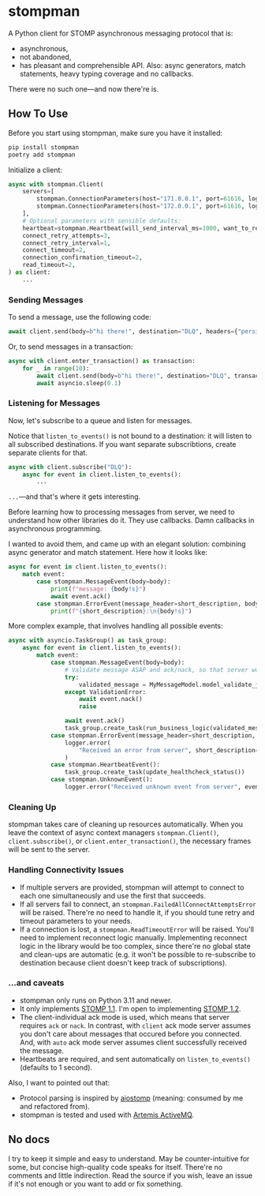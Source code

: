 # stompman

A Python client for STOMP asynchronous messaging protocol that is:

- asynchronous,
- not abandoned,
- has pleasant and comprehensible API. Also: async generators, match statements, heavy typing coverage and no callbacks.

There were no such one—and now there're is.

## How To Use

Before you start using stompman, make sure you have it installed:

```sh
pip install stompman
poetry add stompman
```

Initialize a client:

```python
async with stompman.Client(
    servers=[
        stompman.ConnectionParameters(host="171.0.0.1", port=61616, login="user1", passcode="passcode1"),
        stompman.ConnectionParameters(host="172.0.0.1", port=61616, login="user2", passcode="passcode2"),
    ],
    # Optional parameters with sensible defaults:
    heartbeat=stompman.Heartbeat(will_send_interval_ms=1000, want_to_receive_interval_ms=1000),
    connect_retry_attempts=3,
    connect_retry_interval=1,
    connect_timeout=2,
    connection_confirmation_timeout=2,
    read_timeout=2,
) as client:
    ...
```

### Sending Messages

To send a message, use the following code:

```python
await client.send(body=b"hi there!", destination="DLQ", headers={"persistent": "true"})
```

Or, to send messages in a transaction:

```python
async with client.enter_transaction() as transaction:
    for _ in range(10):
        await client.send(body=b"hi there!", destination="DLQ", transaction=transaction)
        await asyncio.sleep(0.1)
```

### Listening for Messages

Now, let's subscribe to a queue and listen for messages.

Notice that `listen_to_events()` is not bound to a destination: it will listen to all subscribed destinations. If you want separate subscribtions, create separate clients for that.

```python
async with client.subscribe("DLQ"):
    async for event in client.listen_to_events():
        ...
```

`...`—and that's where it gets interesting.

Before learning how to processing messages from server, we need to understand how other libraries do it. They use callbacks. Damn callbacks in asynchronous programming.

I wanted to avoid them, and came up with an elegant solution: combining async generator and match statement. Here how it looks like:

```python
async for event in client.listen_to_events():
    match event:
        case stompman.MessageEvent(body=body):
            print(f"message: {body!s}")
            await event.ack()
        case stompman.ErrorEvent(message_header=short_description, body=body):
            print(f"{short_description}:\n{body!s}")
```

More complex example, that involves handling all possible events:

```python
async with asyncio.TaskGroup() as task_group:
    async for event in client.listen_to_events():
        match event:
            case stompman.MessageEvent(body=body):
                # Validate message ASAP and ack/nack, so that server won't assume we're not reliable
                try:
                    validated_message = MyMessageModel.model_validate_json(body)
                except ValidationError:
                    await event.nack()
                    raise

                await event.ack()
                task_group.create_task(run_business_logic(validated_message))
            case stompman.ErrorEvent(message_header=short_description, body=body):
                logger.error(
                    "Received an error from server", short_description=short_description, body=body, event=event
                )
            case stompman.HeartbeatEvent():
                task_group.create_task(update_healthcheck_status())
            case stompman.UnknownEvent():
                logger.error("Received unknown event from server", event=event)
```

### Cleaning Up

stompman takes care of cleaning up resources automatically. When you leave the context of async context managers `stompman.Client()`, `client.subscribe()`, or `client.enter_transaction()`, the necessary frames will be sent to the server.

### Handling Connectivity Issues

- If multiple servers are provided, stompman will attempt to connect to each one simultaneously and use the first that succeeds.
- If all servers fail to connect, an `stompman.FailedAllConnectAttemptsError` will be raised. There're no need to handle it, if you should tune retry and timeout parameters to your needs.
- If a connection is lost, a `stompman.ReadTimeoutError` will be raised. You'll need to implement reconnect logic manually. Implementing reconnect logic in the library would be too complex, since there're no global state and clean-ups are automatic (e.g. it won't be possible to re-subscribe to destination because client doesn't keep track of subscriptions).

### ...and caveats

- stompman only runs on Python 3.11 and newer.
- It only implements [STOMP 1.1](https://stomp.github.io/stomp-specification-1.1.html). I'm open to implementing [STOMP 1.2](https://stomp.github.io/stomp-specification-1.1.html).
- The client-individual ack mode is used, which means that server requires `ack` or `nack`. In contrast, with `client` ack mode server assumes you don't care about messages that occured before you connected. And, with `auto` ack mode server assumes client successfully received the message.
- Heartbeats are required, and sent automatically on `listen_to_events()` (defaults to 1 second).

Also, I want to pointed out that:

- Protocol parsing is inspired by [aiostomp](https://github.com/pedrokiefer/aiostomp/blob/3449dcb53f43e5956ccc7662bb5b7d76bc6ef36b/aiostomp/protocol.py) (meaning: consumed by me and refactored from).
- stompman is tested and used with [Artemis ActiveMQ](https://activemq.apache.org/components/artemis/).

## No docs

I try to keep it simple and easy to understand. May be counter-intuitive for some, but concise high-quality code speaks for itself. There're no comments and little indirection. Read the source if you wish, leave an issue if it's not enough or you want to add or fix something.
